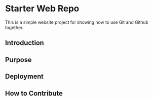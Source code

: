 # Starter Web Repo

This is a simple website project for showing how to use Git and Github together.

## Introduction 

## Purpose 

## Deployment

## How to Contribute